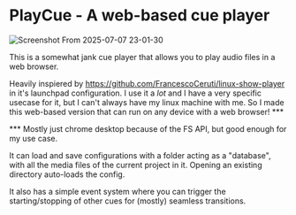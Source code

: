 # PlayCue - A web-based cue player

![Screenshot From 2025-07-07 23-01-30](https://github.com/user-attachments/assets/6c8d0f3a-5c5c-4e9c-bc21-ceac7e3402b4)


This is a somewhat jank cue player that allows you to play audio files in a web browser.

Heavily inspiered by https://github.com/FrancescoCeruti/linux-show-player in it's launchpad configuration. I use it a *lot* and I have a very specific usecase for it, but I can't always have my linux machine with me. So I made this web-based version that can run on any device with a web browser! ***

*** Mostly just chrome desktop because of the FS API, but good enough for my use case.

It can load and save configurations with a folder acting as a "database", with all the media files of the current project in it. Opening an existing directory auto-loads the config.

It also has a simple event system where you can trigger the starting/stopping of other cues for (mostly) seamless transitions.
